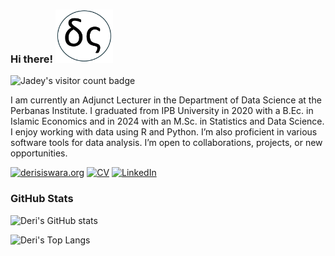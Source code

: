 ### Hi there! <img src="https://github.com/derisiswara/derisiswara/blob/main/logods2.webp" height="85" alt="Logo for Deri Siswara's personal website"> 

![Jadey's visitor count badge](https://visitor-badge.laobi.icu/badge?page_id=derisiswara.visitor-badge)

I am currently an Adjunct Lecturer in the Department of Data Science at the Perbanas Institute. I graduated from IPB University in 2020 with a B.Ec. in Islamic Economics and in 2024 with an M.Sc. in Statistics and Data Science. I enjoy working with data using R and Python. I’m also proficient in various software tools for data analysis. I’m open to collaborations, projects, or new opportunities. 
  
[![derisiswara.org](https://img.shields.io/badge/derisiswara.org-%230b7366.svg?style=for-the-badge&logoColor=white)](https://derisiswara.org) [![CV](https://img.shields.io/badge/CV-%236a2d0a.svg?style=for-the-badge&logoColor=white)](https://drive.google.com/file/d/1oSj4pgafiRg3WiXlBGMpb4vl8S7fxVeQ/view) [![LinkedIn](https://img.shields.io/badge/linkedin-%230077B5.svg?style=for-the-badge&logo=linkedin&logoColor=white)](https://www.linkedin.com/in/derisiswara/)

### GitHub Stats
  
![Deri's GitHub stats](https://github-readme-stats.vercel.app/api?username=derisiswara&theme=vue-dark&show_icons=true) 

![Deri's Top Langs](https://github-readme-stats.vercel.app/api/top-langs/?username=derisiswara&layout=compact&theme=vue-dark&hide=javascript,html,typescript)
